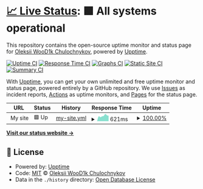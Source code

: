 # [📈 Live Status](https://WooD1k.github.io/hassio-upptime): <!--live status--> **🟩 All systems operational**

This repository contains the open-source uptime monitor and status page for [Oleksii WooD1k Chulochnykov](https://www.linkedin.com/in/alexeychulochnikov/), powered by [Upptime](https://github.com/upptime/upptime).

[![Uptime CI](https://github.com/WooD1k/hassio-upptime/workflows/Uptime%20CI/badge.svg)](https://github.com/WooD1k/hassio-upptime/actions?query=workflow%3A%22Uptime+CI%22)
[![Response Time CI](https://github.com/WooD1k/hassio-upptime/workflows/Response%20Time%20CI/badge.svg)](https://github.com/WooD1k/hassio-upptime/actions?query=workflow%3A%22Response+Time+CI%22)
[![Graphs CI](https://github.com/WooD1k/hassio-upptime/workflows/Graphs%20CI/badge.svg)](https://github.com/WooD1k/hassio-upptime/actions?query=workflow%3A%22Graphs+CI%22)
[![Static Site CI](https://github.com/WooD1k/hassio-upptime/workflows/Static%20Site%20CI/badge.svg)](https://github.com/WooD1k/hassio-upptime/actions?query=workflow%3A%22Static+Site+CI%22)
[![Summary CI](https://github.com/WooD1k/hassio-upptime/workflows/Summary%20CI/badge.svg)](https://github.com/WooD1k/hassio-upptime/actions?query=workflow%3A%22Summary+CI%22)

With [Upptime](https://upptime.js.org), you can get your own unlimited and free uptime monitor and status page, powered entirely by a GitHub repository. We use [Issues](https://github.com/WooD1k/hassio-upptime/issues) as incident reports, [Actions](https://github.com/WooD1k/hassio-upptime/actions) as uptime monitors, and [Pages](https://WooD1k.github.io/hassio-upptime) for the status page.

<!--start: status pages-->
<!-- This summary is generated by Upptime (https://github.com/upptime/upptime) -->
<!-- Do not edit this manually, your changes will be overwritten -->
<!-- prettier-ignore -->
| URL | Status | History | Response Time | Uptime |
| --- | ------ | ------- | ------------- | ------ |
| <img alt="" src="https://icons.duckduckgo.com/ip3/null.ico" height="13"> My site | 🟩 Up | [my-site.yml](https://github.com/WooD1k/hassio-upptime/commits/HEAD/history/my-site.yml) | <details><summary><img alt="Response time graph" src="./graphs/my-site/response-time-week.png" height="20"> 621ms</summary><br><a href="https://WooD1k.github.io/hassio-upptime/history/my-site"><img alt="Response time 747" src="https://img.shields.io/endpoint?url=https%3A%2F%2Fraw.githubusercontent.com%2FWooD1k%2Fhassio-upptime%2FHEAD%2Fapi%2Fmy-site%2Fresponse-time.json"></a><br><a href="https://WooD1k.github.io/hassio-upptime/history/my-site"><img alt="24-hour response time 634" src="https://img.shields.io/endpoint?url=https%3A%2F%2Fraw.githubusercontent.com%2FWooD1k%2Fhassio-upptime%2FHEAD%2Fapi%2Fmy-site%2Fresponse-time-day.json"></a><br><a href="https://WooD1k.github.io/hassio-upptime/history/my-site"><img alt="7-day response time 621" src="https://img.shields.io/endpoint?url=https%3A%2F%2Fraw.githubusercontent.com%2FWooD1k%2Fhassio-upptime%2FHEAD%2Fapi%2Fmy-site%2Fresponse-time-week.json"></a><br><a href="https://WooD1k.github.io/hassio-upptime/history/my-site"><img alt="30-day response time 704" src="https://img.shields.io/endpoint?url=https%3A%2F%2Fraw.githubusercontent.com%2FWooD1k%2Fhassio-upptime%2FHEAD%2Fapi%2Fmy-site%2Fresponse-time-month.json"></a><br><a href="https://WooD1k.github.io/hassio-upptime/history/my-site"><img alt="1-year response time 746" src="https://img.shields.io/endpoint?url=https%3A%2F%2Fraw.githubusercontent.com%2FWooD1k%2Fhassio-upptime%2FHEAD%2Fapi%2Fmy-site%2Fresponse-time-year.json"></a></details> | <details><summary><a href="https://WooD1k.github.io/hassio-upptime/history/my-site">100.00%</a></summary><a href="https://WooD1k.github.io/hassio-upptime/history/my-site"><img alt="All-time uptime 98.11%" src="https://img.shields.io/endpoint?url=https%3A%2F%2Fraw.githubusercontent.com%2FWooD1k%2Fhassio-upptime%2FHEAD%2Fapi%2Fmy-site%2Fuptime.json"></a><br><a href="https://WooD1k.github.io/hassio-upptime/history/my-site"><img alt="24-hour uptime 100.00%" src="https://img.shields.io/endpoint?url=https%3A%2F%2Fraw.githubusercontent.com%2FWooD1k%2Fhassio-upptime%2FHEAD%2Fapi%2Fmy-site%2Fuptime-day.json"></a><br><a href="https://WooD1k.github.io/hassio-upptime/history/my-site"><img alt="7-day uptime 100.00%" src="https://img.shields.io/endpoint?url=https%3A%2F%2Fraw.githubusercontent.com%2FWooD1k%2Fhassio-upptime%2FHEAD%2Fapi%2Fmy-site%2Fuptime-week.json"></a><br><a href="https://WooD1k.github.io/hassio-upptime/history/my-site"><img alt="30-day uptime 100.00%" src="https://img.shields.io/endpoint?url=https%3A%2F%2Fraw.githubusercontent.com%2FWooD1k%2Fhassio-upptime%2FHEAD%2Fapi%2Fmy-site%2Fuptime-month.json"></a><br><a href="https://WooD1k.github.io/hassio-upptime/history/my-site"><img alt="1-year uptime 96.35%" src="https://img.shields.io/endpoint?url=https%3A%2F%2Fraw.githubusercontent.com%2FWooD1k%2Fhassio-upptime%2FHEAD%2Fapi%2Fmy-site%2Fuptime-year.json"></a></details>

<!--end: status pages-->

[**Visit our status website →**](https://WooD1k.github.io/hassio-upptime)

## 📄 License

- Powered by: [Upptime](https://github.com/upptime/upptime)
- Code: [MIT](./LICENSE) © [Oleksii WooD1k Chulochnykov](https://www.linkedin.com/in/alexeychulochnikov/)
- Data in the `./history` directory: [Open Database License](https://opendatacommons.org/licenses/odbl/1-0/)
